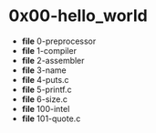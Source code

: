 # 0x00-hello_world

* **file** 0-preprocessor
* **file** 1-compiler
* **file** 2-assembler
* **file** 3-name
* **file** 4-puts.c
* **file** 5-printf.c
* **file** 6-size.c
* **file** 100-intel
* **file** 101-quote.c
